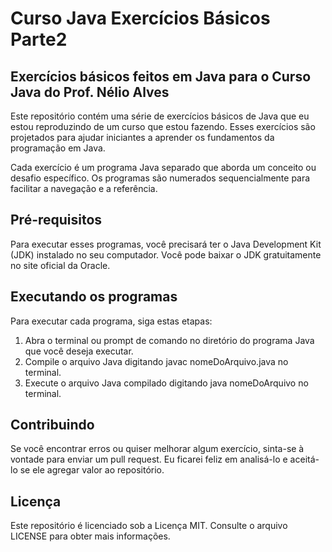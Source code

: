 # Curso Java Exercícios Básicos Parte2
## Exercícios básicos feitos em Java para o Curso Java do Prof. Nélio Alves

Este repositório contém uma série de exercícios básicos de Java que eu estou reproduzindo de um curso que estou fazendo. Esses exercícios são projetados para ajudar iniciantes a aprender os fundamentos da programação em Java.

Cada exercício é um programa Java separado que aborda um conceito ou desafio específico. Os programas são numerados sequencialmente para facilitar a navegação e a referência.

## Pré-requisitos
Para executar esses programas, você precisará ter o Java Development Kit (JDK) instalado no seu computador. Você pode baixar o JDK gratuitamente no site oficial da Oracle.

## Executando os programas
Para executar cada programa, siga estas etapas:

1. Abra o terminal ou prompt de comando no diretório do programa Java que você deseja executar.
2. Compile o arquivo Java digitando javac nomeDoArquivo.java no terminal.
3. Execute o arquivo Java compilado digitando java nomeDoArquivo no terminal.

## Contribuindo
Se você encontrar erros ou quiser melhorar algum exercício, sinta-se à vontade para enviar um pull request. Eu ficarei feliz em analisá-lo e aceitá-lo se ele agregar valor ao repositório.

## Licença
Este repositório é licenciado sob a Licença MIT. Consulte o arquivo LICENSE para obter mais informações.
